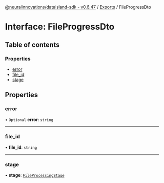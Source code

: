 [@neuralinnovations/dataisland-sdk - v0.6.47](../../README.md) / [Exports](../modules.md) / FileProgressDto

# Interface: FileProgressDto

## Table of contents

### Properties

- [error](FileProgressDto.md#error)
- [file\_id](FileProgressDto.md#file_id)
- [stage](FileProgressDto.md#stage)

## Properties

### error

• `Optional` **error**: `string`

___

### file\_id

• **file\_id**: `string`

___

### stage

• **stage**: [`FileProcessingStage`](../enums/FileProcessingStage.md)
